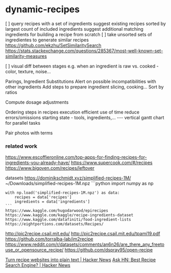 # dynamic-recipes

[ ] query recipes with a set of ingredients
    suggest existing recipes sorted by largest count of included ingredients
    suggest additional matching ingredients for building a recipe from scratch
[ ] take unsorted sets of ingredientes to generate similar recipes
    https://github.com/ekzhu/SetSimilaritySearch
    https://stats.stackexchange.com/questions/285367/most-well-known-set-similarity-measures

[ ] visual diff between stages
    e.g. when an ingredient is raw vs. cooked - color, texture, noise...

Parings, Ingredient Substitutions
    Alert on possible incompatibilities with other ingredients
    Add steps to prepare ingredient
        slicing, cooking...
    Sort by ratios

Compute dosage adjustments

Ordering steps in recipes execution
    efficient use of time
    reduce errors/omissions
        starting state - tools, ingredients,...
    ---
    vertical gantt chart for parallel tasks

Pair photos with terms

### related work

https://www.escoffieronline.com/top-apps-for-finding-recipes-for-ingredients-you-already-have/
    https://www.supercook.com/#/recipes
    https://www.bigoven.com/recipes/leftover

datasets
https://dominikschmidt.xyz/simplified-recipes-1M/
    ~/Downloads/simplified-recipes-1M.npz
    ```python
    import numpy as np

    with np.load('simplified-recipes-1M.npz') as data:
        recipes = data['recipes']
        ingredients = data['ingredients']
    ```
    https://www.kaggle.com/hugodarwood/epirecipes
    https://www.kaggle.com/kaggle/recipe-ingredients-dataset
    https://www.kaggle.com/datafiniti/food-ingredient-lists
    https://eightportions.com/datasets/Recipes/
http://pic2recipe.csail.mit.edu/
    http://pic2recipe.csail.mit.edu/tpami19.pdf
    https://github.com/torralba-lab/im2recipe
https://www.reddit.com/r/datasets/comments/an6n26/are_there_any_freetouse_or_opensource_recipe/
    https://github.com/dspray95/open-recipe

[Turn recipe websites into plain text | Hacker News](https://news.ycombinator.com/item?id=23648864)
[Ask HN: Best Recipe Search Engine? | Hacker News](https://news.ycombinator.com/item?id=24630023)


